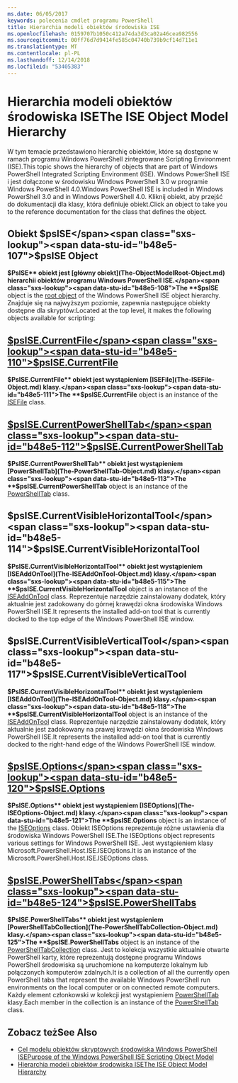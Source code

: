 ```yaml
---
ms.date: 06/05/2017
keywords: polecenia cmdlet programu PowerShell
title: Hierarchia modeli obiektów środowiska ISE
ms.openlocfilehash: 0159707b1050c412a74da3d3ca02a46cea982556
ms.sourcegitcommit: 00ff76d7d9414fe585c04740b739b9cf14d711e1
ms.translationtype: MT
ms.contentlocale: pl-PL
ms.lasthandoff: 12/14/2018
ms.locfileid: "53405383"
---
```

# <a name="the-ise-object-model-hierarchy"></a><span data-ttu-id="b48e5-103">Hierarchia modeli obiektów środowiska ISE</span><span class="sxs-lookup"><span data-stu-id="b48e5-103">The ISE Object Model Hierarchy</span></span>

<span data-ttu-id="b48e5-104">W tym temacie przedstawiono hierarchię obiektów, które są dostępne w ramach programu Windows PowerShell zintegrowane Scripting Environment (ISE).</span><span class="sxs-lookup"><span data-stu-id="b48e5-104">This topic shows the hierarchy of objects that are part of Windows PowerShell Integrated Scripting Environment (ISE).</span></span>
<span data-ttu-id="b48e5-105">Windows PowerShell ISE i jest dołączone w środowisku Windows PowerShell 3.0 w programie Windows PowerShell 4.0.</span><span class="sxs-lookup"><span data-stu-id="b48e5-105">Windows PowerShell ISE is included in Windows PowerShell 3.0 and in Windows PowerShell 4.0.</span></span>
<span data-ttu-id="b48e5-106">Kliknij obiekt, aby przejść do dokumentacji dla klasy, która definiuje obiekt.</span><span class="sxs-lookup"><span data-stu-id="b48e5-106">Click an object to take you to the reference documentation for the class that defines the object.</span></span>

## <a name="psise-object"></a><span data-ttu-id="b48e5-107">Obiekt $psISE</span><span class="sxs-lookup"><span data-stu-id="b48e5-107">$psISE Object</span></span>

<span data-ttu-id="b48e5-108">**$PsISE** obiekt jest [główny obiekt](The-ObjectModelRoot-Object.md) hierarchii obiektów programu Windows PowerShell ISE.</span><span class="sxs-lookup"><span data-stu-id="b48e5-108">The **$psISE** object is the [root object](The-ObjectModelRoot-Object.md) of the Windows PowerShell ISE object hierarchy.</span></span>
<span data-ttu-id="b48e5-109">Znajduje się na najwyższym poziomie, zapewnia następujące obiekty dostępne dla skryptów:</span><span class="sxs-lookup"><span data-stu-id="b48e5-109">Located at the top level, it makes the following objects available for scripting:</span></span>

## <a name="psisecurrentfilethe-isefile-objectmd"></a>[<span data-ttu-id="b48e5-110">$psISE.CurrentFile</span><span class="sxs-lookup"><span data-stu-id="b48e5-110">$psISE.CurrentFile</span></span>](The-ISEFile-Object.md)

<span data-ttu-id="b48e5-111">**$PsISE.CurrentFile** obiekt jest wystąpieniem [ISEFile](The-ISEFile-Object.md) klasy.</span><span class="sxs-lookup"><span data-stu-id="b48e5-111">The **$psISE.CurrentFile** object is an instance of the [ISEFile](The-ISEFile-Object.md) class.</span></span>

## <a name="psisecurrentpowershelltabthe-powershelltab-objectmd"></a>[<span data-ttu-id="b48e5-112">$psISE.CurrentPowerShellTab</span><span class="sxs-lookup"><span data-stu-id="b48e5-112">$psISE.CurrentPowerShellTab</span></span>](The-PowerShellTab-Object.md)

<span data-ttu-id="b48e5-113">**$PsISE.CurrentPowerShellTab** obiekt jest wystąpieniem [PowerShellTab](The-PowerShellTab-Object.md) klasy.</span><span class="sxs-lookup"><span data-stu-id="b48e5-113">The **$psISE.CurrentPowerShellTab** object is an instance of the [PowerShellTab](The-PowerShellTab-Object.md) class.</span></span>

## <a name="psisecurrentvisiblehorizontaltool"></a><span data-ttu-id="b48e5-114">$psISE.CurrentVisibleHorizontalTool</span><span class="sxs-lookup"><span data-stu-id="b48e5-114">$psISE.CurrentVisibleHorizontalTool</span></span>

<span data-ttu-id="b48e5-115">**$PsISE.CurrentVisibleHorizontalTool** obiekt jest wystąpieniem [ISEAddOnTool](The-ISEAddOnTool-Object.md) klasy.</span><span class="sxs-lookup"><span data-stu-id="b48e5-115">The **$psISE.CurrentVisibleHorizontalTool** object is an instance of the [ISEAddOnTool](The-ISEAddOnTool-Object.md) class.</span></span>
<span data-ttu-id="b48e5-116">Reprezentuje narzędzie zainstalowany dodatek, który aktualnie jest zadokowany do górnej krawędzi okna środowiska Windows PowerShell ISE.</span><span class="sxs-lookup"><span data-stu-id="b48e5-116">It represents the installed add-on tool that is currently docked to the top edge of the Windows PowerShell ISE window.</span></span>

## <a name="psisecurrentvisibleverticaltool"></a><span data-ttu-id="b48e5-117">$psISE.CurrentVisibleVerticalTool</span><span class="sxs-lookup"><span data-stu-id="b48e5-117">$psISE.CurrentVisibleVerticalTool</span></span>

<span data-ttu-id="b48e5-118">**$PsISE.CurrentVisibleHorizontalTool** obiekt jest wystąpieniem [ISEAddOnTool](The-ISEAddOnTool-Object.md) klasy.</span><span class="sxs-lookup"><span data-stu-id="b48e5-118">The **$psISE.CurrentVisibleHorizontalTool** object is an instance of the [ISEAddOnTool](The-ISEAddOnTool-Object.md) class.</span></span>
<span data-ttu-id="b48e5-119">Reprezentuje narzędzie zainstalowany dodatek, który aktualnie jest zadokowany na prawej krawędzi okna środowiska Windows PowerShell ISE.</span><span class="sxs-lookup"><span data-stu-id="b48e5-119">It represents the installed add-on tool that is currently docked to the right-hand edge of the Windows PowerShell ISE window.</span></span>

## <a name="psiseoptionsthe-iseoptions-objectmd"></a>[<span data-ttu-id="b48e5-120">$psISE.Options</span><span class="sxs-lookup"><span data-stu-id="b48e5-120">$psISE.Options</span></span>](The-ISEOptions-Object.md)

<span data-ttu-id="b48e5-121">**$PsISE.Options** obiekt jest wystąpieniem [ISEOptions](The-ISEOptions-Object.md) klasy.</span><span class="sxs-lookup"><span data-stu-id="b48e5-121">The **$psISE.Options** object is an instance of the [ISEOptions](The-ISEOptions-Object.md) class.</span></span>
<span data-ttu-id="b48e5-122">Obiekt ISEOptions reprezentuje różne ustawienia dla środowiska Windows PowerShell ISE.</span><span class="sxs-lookup"><span data-stu-id="b48e5-122">The ISEOptions object represents various settings for Windows PowerShell ISE.</span></span>
<span data-ttu-id="b48e5-123">Jest wystąpieniem klasy Microsoft.PowerShell.Host.ISE.ISEOptions.</span><span class="sxs-lookup"><span data-stu-id="b48e5-123">It is an instance of the Microsoft.PowerShell.Host.ISE.ISEOptions class.</span></span>

## <a name="psisepowershelltabsthe-powershelltabcollection-objectmd"></a>[<span data-ttu-id="b48e5-124">$psISE.PowerShellTabs</span><span class="sxs-lookup"><span data-stu-id="b48e5-124">$psISE.PowerShellTabs</span></span>](The-PowerShellTabCollection-Object.md)

<span data-ttu-id="b48e5-125">**$PsISE.PowerShellTabs** obiekt jest wystąpieniem [PowerShellTabCollection](The-PowerShellTabCollection-Object.md) klasy.</span><span class="sxs-lookup"><span data-stu-id="b48e5-125">The **$psISE.PowerShellTabs** object is an instance of the [PowerShellTabCollection](The-PowerShellTabCollection-Object.md) class.</span></span>
<span data-ttu-id="b48e5-126">Jest to kolekcja wszystkie aktualnie otwarte PowerShell karty, które reprezentują dostępne programu Windows PowerShell środowiska są uruchomione na komputerze lokalnym lub połączonych komputerów zdalnych.</span><span class="sxs-lookup"><span data-stu-id="b48e5-126">It is a collection of all the currently open PowerShell tabs that represent the available Windows PowerShell run environments on the local computer or on connected remote computers.</span></span>
<span data-ttu-id="b48e5-127">Każdy element członkowski w kolekcji jest wystąpieniem [PowerShellTab](The-PowerShellTab-Object.md) klasy.</span><span class="sxs-lookup"><span data-stu-id="b48e5-127">Each member in the collection is an instance of the [PowerShellTab](The-PowerShellTab-Object.md) class.</span></span>

## <a name="see-also"></a><span data-ttu-id="b48e5-128">Zobacz też</span><span class="sxs-lookup"><span data-stu-id="b48e5-128">See Also</span></span>

- [<span data-ttu-id="b48e5-129">Cel modelu obiektów skryptowych środowiska Windows PowerShell ISE</span><span class="sxs-lookup"><span data-stu-id="b48e5-129">Purpose of the Windows PowerShell ISE Scripting Object Model</span></span>](Purpose-of-the-Windows-PowerShell-ISE-Scripting-Object-Model.md)
- [<span data-ttu-id="b48e5-130">Hierarchia modeli obiektów środowiska ISE</span><span class="sxs-lookup"><span data-stu-id="b48e5-130">The ISE Object Model Hierarchy</span></span>](The-ISE-Object-Model-Hierarchy.md)